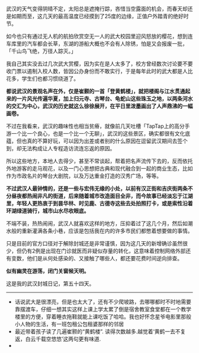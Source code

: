 武汉的天气变得阴晴不定，太阳总是遮掩行踪，吝惜当空露面的机会，而春天却还是如期而至，这几天的最高温度已经摸到了25度的边缘，正值户外踏青的绝好时节。

如今也只有通过无人机的航拍欣赏空无一人的武大校园里迎风怒放的樱花，想到连车库里的汽车都会长草，东湖的游船大概也不会有人除锈，怕是又会报废一批，「千山鸟飞绝，万径人踪灭。」

我自己其实没去过几次武大赏樱，因为实在是人太多了，校方曾经数次讨论要不要收门票以遏制入校人数，皆因公办身份而不敢实行，于是每年此时的武大都是人比花多，学生们也都习惯绕道了。

**都说武汉的景观名声在外，仅是崔颢的一首「登黄鹤楼」，就把楼阁与江水贯通起来的一片风光传遍华夏，加上归元寺、古琴台、龟蛇山这些珠玉之地，以两条河水的交汇为中心，武汉的历史就这么徐徐展开，在平日里泼墨画出了人声鼎沸的一幅画卷。**

不过在我看来，武汉的趣味性也相当贫瘠，就像前几天吐槽「TapTap上的高分手游一个比一个良心，也是一个比一个无聊」，武汉的这些景区，确实都很有文化底蕴，但也真的不算好玩，可以因为出差或者别的什么原因在逗留武汉期间去签个到，却无法构成让人专程造访流连忘返的原因。

所以这些地方，本地人去得少，甚至不常谈起，帮着把名声流传下去的，反而依托外地游客的走马观花，以及一门心思想把古典和现代融合到一起的商业生态，比如作为市政名片的琴台大剧院，以及万达重金打造的汉秀广场，等等。

**不过武汉人最钟情的，还是一些与宏伟无缘的小处，以前有汉正街和吉庆街两条不分昼夜都热闹非凡的街道，后来随着城市改造面目全非，而今故事已经淡忘于江湖里，年轻人更热衷于到昙华林、时见鹿、古德寺这些去处拍照打卡，或是索性沿着环湖绿道骑行，城市山水尽收眼底。**

不端不装，热热闹闹，武汉人就喜欢这样的地方，压抑着过了这几个月，然后如潮水般的重新灌满各条小巷，应该是包括我在内的许多市民们都憋着想要做的事情。

只是目前的官方口径对于解除封城还是非常谨慎，因为这几天的新增确诊虽然很少，但仍有2例是出现在门诊就医而非疑似存量的转化，这意味着控制网络外部还有变数，他们是从何处感染的、又接触了哪些人，都还要花费时间逆向排查。

**似有幽灵在游荡，闭门关窗候天明。**

这是我的武汉封城日记，第五十四天。

-----

* 话说武大是很漂亮，但是也太大了，还有不少爬坡路，去哪哪都时不时地需要靠摆渡车，仔细一想其实这样上课上学太累了倒是宿舍教室食堂都在一个教学楼里的方便，穿着睡衣拖鞋就能上课吃饭了哈哈。我也好怀念星爷电影里那般小人物的生活，有一班包租公包租婆那样的邻居
* 最近带着孩子读了几遍崔颢的“黄鹤楼”. 读得次数越多.越觉着‘黄鹤一去不复返，白云千载空悠悠’这两句更有味道.
* 